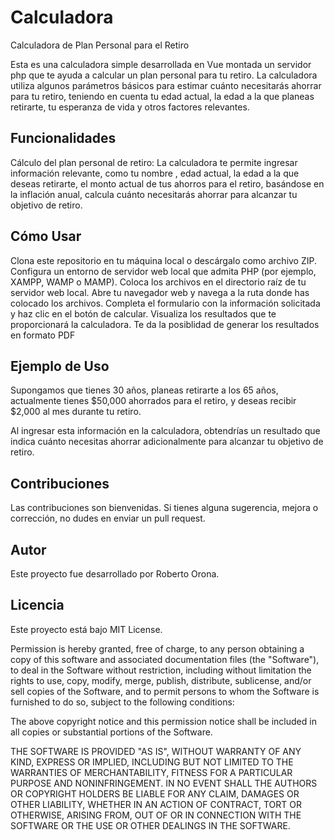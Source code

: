 # Calculadora

Calculadora de Plan Personal para el Retiro

Esta es una calculadora simple desarrollada en Vue montada un servidor php que te ayuda a calcular un plan personal para tu retiro. La calculadora utiliza algunos parámetros básicos para estimar cuánto necesitarás ahorrar para tu retiro, teniendo en cuenta tu edad actual, la edad a la que planeas retirarte, tu esperanza de vida y otros factores relevantes.

## Funcionalidades

Cálculo del plan personal de retiro: La calculadora te permite ingresar información relevante, como tu nombre , edad actual, la edad a la que deseas retirarte, el monto actual de tus ahorros para el retiro, basándose en la inflación anual, calcula cuánto necesitarás ahorrar para alcanzar tu objetivo de retiro.

## Cómo Usar

Clona este repositorio en tu máquina local o descárgalo como archivo ZIP.
Configura un entorno de servidor web local que admita PHP (por ejemplo, XAMPP, WAMP o MAMP).
Coloca los archivos en el directorio raíz de tu servidor web local.
Abre tu navegador web y navega a la ruta donde has colocado los archivos.
Completa el formulario con la información solicitada y haz clic en el botón de calcular.
Visualiza los resultados que te proporcionará la calculadora.
Te da la posiblidad de generar los resultados en formato PDF

## Ejemplo de Uso

Supongamos que tienes 30 años, planeas retirarte a los 65 años, actualmente tienes $50,000 ahorrados para el retiro, y deseas recibir $2,000 al mes durante tu retiro.

Al ingresar esta información en la calculadora, obtendrías un resultado que indica cuánto necesitas ahorrar adicionalmente para alcanzar tu objetivo de retiro.

## Contribuciones

Las contribuciones son bienvenidas. Si tienes alguna sugerencia, mejora o corrección, no dudes en enviar un pull request.

## Autor

Este proyecto fue desarrollado por Roberto Orona.

## Licencia

Este proyecto está bajo MIT License. 

Permission is hereby granted, free of charge, to any person obtaining a copy of this software and associated documentation files (the "Software"), to deal in the Software without restriction, including without limitation the rights to use, copy, modify, merge, publish, distribute, sublicense, and/or sell copies of the Software, and to permit persons to whom the Software is furnished to do so, subject to the following conditions:

The above copyright notice and this permission notice shall be included in all copies or substantial portions of the Software.

THE SOFTWARE IS PROVIDED "AS IS", WITHOUT WARRANTY OF ANY KIND, EXPRESS OR IMPLIED, INCLUDING BUT NOT LIMITED TO THE WARRANTIES OF MERCHANTABILITY, FITNESS FOR A PARTICULAR PURPOSE AND NONINFRINGEMENT. IN NO EVENT SHALL THE AUTHORS OR COPYRIGHT HOLDERS BE LIABLE FOR ANY CLAIM, DAMAGES OR OTHER LIABILITY, WHETHER IN AN ACTION OF CONTRACT, TORT OR OTHERWISE, ARISING FROM, OUT OF OR IN CONNECTION WITH THE SOFTWARE OR THE USE OR OTHER DEALINGS IN THE SOFTWARE.
